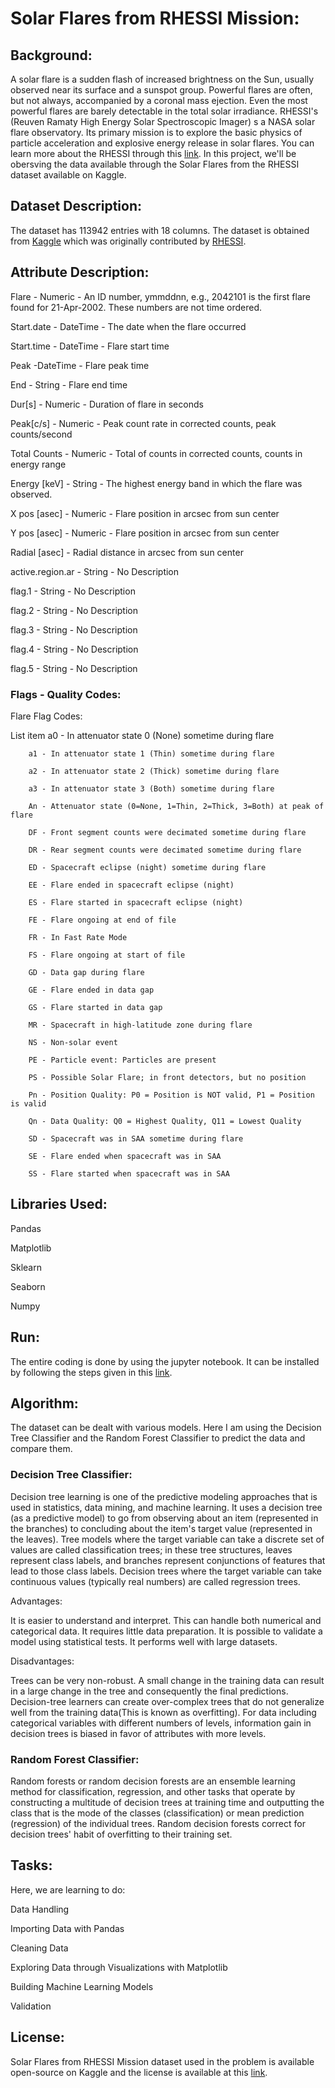 # Solar Flares from RHESSI Mission:

## Background:

A solar flare is a sudden flash of increased brightness on the Sun, usually observed near its surface and a sunspot group. Powerful flares are often, but not always, accompanied by a coronal mass ejection. Even the most powerful flares are barely detectable in the total solar irradiance. RHESSI's  (Reuven Ramaty High Energy Solar Spectroscopic Imager) s a NASA solar flare observatory. Its primary mission is to explore the basic physics of particle acceleration and explosive energy release in solar flares. You can learn more about the RHESSI through this [link](https://hesperia.gsfc.nasa.gov/hessi/objectives.htm).
In this project, we'll be obersving the data available through the Solar Flares from the RHESSI dataset available on Kaggle. 
 
## Dataset Description:

The dataset has 113942 entries with 18 columns. The dataset is obtained from [Kaggle](https://www.kaggle.com/khsamaha/solar-flares-rhessi) which was originally contributed by [RHESSI](https://hesperia.gsfc.nasa.gov/rhessi_data_search/rhessi_data_search_vme.html).

## Attribute Description:

Flare - Numeric - An ID number, ymmddnn, e.g., 2042101 is the first flare found for 21-Apr-2002. 
        These numbers are not time ordered.

Start.date - DateTime - The date when the flare occurred

Start.time - DateTime - Flare start time

Peak -DateTime - Flare peak time

End - String - Flare end time

Dur[s] - Numeric - Duration of flare in seconds

Peak[c/s] - Numeric - Peak count rate in corrected counts, peak counts/second

Total Counts - Numeric -  Total of counts in corrected counts, counts in energy range

Energy [keV] - String - The highest energy band in which the flare was observed.

X pos [asec] -  Numeric -  Flare position in arcsec from sun center

Y pos [asec] - Numeric -  Flare position in arcsec from sun center

Radial [asec] - Radial distance in arcsec from sun center

active.region.ar - String - No Description

flag.1 - String - No Description

flag.2 - String - No Description

flag.3 - String - No Description

flag.4 -  String - No Description

flag.5 -  String - No Description


### Flags - Quality Codes:

Flare Flag Codes:

List item
        a0 - In attenuator state 0 (None) sometime during flare
        
        a1 - In attenuator state 1 (Thin) sometime during flare
        
        a2 - In attenuator state 2 (Thick) sometime during flare
        
        a3 - In attenuator state 3 (Both) sometime during flare
        
        An - Attenuator state (0=None, 1=Thin, 2=Thick, 3=Both) at peak of flare
        
        DF - Front segment counts were decimated sometime during flare
        
        DR - Rear segment counts were decimated sometime during flare
        
        ED - Spacecraft eclipse (night) sometime during flare
        
        EE - Flare ended in spacecraft eclipse (night)
        
        ES - Flare started in spacecraft eclipse (night)
        
        FE - Flare ongoing at end of file
        
        FR - In Fast Rate Mode
        
        FS - Flare ongoing at start of file
        
        GD - Data gap during flare
        
        GE - Flare ended in data gap
        
        GS - Flare started in data gap
        
        MR - Spacecraft in high-latitude zone during flare
        
        NS - Non-solar event
        
        PE - Particle event: Particles are present
        
        PS - Possible Solar Flare; in front detectors, but no position
        
        Pn - Position Quality: P0 = Position is NOT valid, P1 = Position is valid
        
        Qn - Data Quality: Q0 = Highest Quality, Q11 = Lowest Quality
        
        SD - Spacecraft was in SAA sometime during flare
        
        SE - Flare ended when spacecraft was in SAA
        
        SS - Flare started when spacecraft was in SAA

## Libraries Used:

Pandas

Matplotlib

Sklearn

Seaborn

Numpy

## Run:

The entire coding is done by using the jupyter notebook. It can be installed by following the steps given in this [link](https://jupyter.org/install). 

## Algorithm:

The dataset can be dealt with various models. Here I am using the Decision Tree Classifier and the Random Forest Classifier  to predict the data and compare them.  

### Decision Tree Classifier:

Decision tree learning is one of the predictive modeling approaches that is used in statistics, data mining, and machine learning. It uses a decision tree (as a predictive model) to go from observing about an item (represented in the branches) to concluding about the item's target value (represented in the leaves). Tree models where the target variable can take a discrete set of values are called classification trees; in these tree structures, leaves represent class labels, and branches represent conjunctions of features that lead to those class labels. Decision trees where the target variable can take continuous values (typically real numbers) are called regression trees.

Advantages:

It is easier to understand and interpret. This can handle both numerical and categorical data. It requires little data preparation. It is possible to validate a model using statistical tests. It performs well with large datasets.

Disadvantages:

Trees can be very non-robust. A small change in the training data can result in a large change in the tree and consequently the final predictions. Decision-tree learners can create over-complex trees that do not generalize well from the training data(This is known as overfitting). For data including categorical variables with different numbers of levels, information gain in decision trees is biased in favor of attributes with more levels. 

### Random Forest Classifier:

Random forests or random decision forests are an ensemble learning method for classification, regression, and other tasks that operate by constructing a multitude of decision trees at training time and outputting the class that is the mode of the classes (classification) or mean prediction (regression) of the individual trees. Random decision forests correct for decision trees' habit of overfitting to their training set.


## Tasks:

Here, we are learning to do:

Data Handling

Importing Data with Pandas

Cleaning Data

Exploring Data through Visualizations with Matplotlib

Building Machine Learning Models

Validation

## License:

Solar Flares from RHESSI Mission dataset used in the problem is available open-source on Kaggle and the license is available at this [link](https://creativecommons.org/publicdomain/zero/1.0/).
